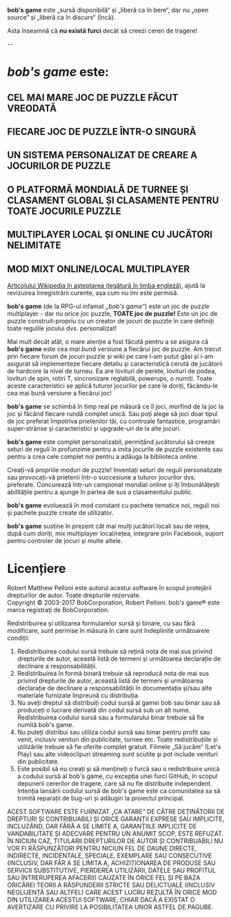 **bob's game** este „sursă disponibilă“ și „liberă ca în bere“, dar nu „open source“ și „liberă ca în discurs“ (încă).

Asta înseamnă că **nu există furci** decât să creezi cereri de tragere!

--

# *bob's game* este:

## CEL MAI MARE JOC DE PUZZLE FĂCUT VREODATĂ

## FIECARE JOC DE PUZZLE ÎNTR-O SINGURĂ

## UN SISTEMA PERSONALIZAT DE CREARE A JOCURILOR DE PUZZLE

## O PLATFORMĂ MONDIALĂ DE TURNEE ȘI CLASAMENT GLOBAL ȘI CLASAMENTE PENTRU TOATE JOCURILE PUZZLE

## MULTIPLAYER LOCAL ȘI ONLINE CU JUCĂTORI NELIMITATE

## MOD MIXT ONLINE/LOCAL MULTIPLAYER

[Articolului Wikipedia în așteptarea (legătură în limba engleză)](https://en.wikipedia.org/w/index.php?title=Bob%27s_Game&oldid=713042467), ajută la revizuirea înregistrării curente, așa cum nu îmi este permisă.

**bob's game** (de la RPG-ul infamat *„bob's game“*) este un joc de puzzle multiplayer - dar nu orice joc puzzle, **TOATE joc de puzzle!** Este un joc de puzzle construit-propriu cu un creator de jocuri de puzzle în care definiți toate regulile jocului dvs. personalizat!

Mai mult decât atât, o mare atenție a fost făcută pentru a se asigura că **bob's game** este cea *mai bună* versiune a fiecărui joc de puzzle. Am trecut prin fiecare forum de jocuri puzzle și wiki pe care l-am putut găsi și i-am asigurat să implementeze fiecare detaliu și caracteristică cerută de jucătorii de hardcore la nivel de turneu. Ea are lovituri de perete, lovituri de podea, lovituri de spin, rotiri T, sincronizare reglabilă, powerups, o numiți. Toate aceste caracteristici se aplică tuturor jocurilor pe care le doriți, făcându-le cea mai bună versiune a fiecărui joc!

**bob's game** se schimbă în timp real pe măsură ce îl joci, morfind de la joc la joc și făcând fiecare rundă complet unică. Sau poți alege să joci doar tipul de joc preferat împotriva prietenilor tăi, cu controale fantastice, programări super-strânse și caracteristici și upgrade-uri de la alte jocuri.

**bob's game** este complet personalizabil, permițând jucătorului să creeze seturi de reguli în profunzime pentru a imita jocurile de puzzle existente sau pentru a crea cele complet noi pentru a adăuga la biblioteca online.

Creați-vă propriile moduri de puzzle! Inventați seturi de reguli personalizate sau provocați-vă prietenii într-o succesiune a tuturor jocurilor dvs. preferate. Concurează într-un campionat mondial online și îți îmbunătățești abilitățile pentru a ajunge în partea de sus a clasamentului public.

**bob's game** evoluează în mod constant cu pachete tematice noi, reguli noi și pachete puzzle create de utilizator.

**bob's game** susține în prezent cât mai mulți jucători locali sau de rețea, după cum doriți, mix multiplayer local/rețea, integrare prin Facebook, suport pentru controler de jocuri și multe altele.

# Licențiere
Robert Matthew Pelloni este autorul acestui software în scopul protejării drepturilor de autor. Toate drepturile rezervate.<br />
Copyright © 2003-2017 BobCorporation, Robert Pelloni. bob's game® este marca registrați de BobCorporation.

Redistribuirea și utilizarea formularelor sursă și binare, cu sau fără modificare, sunt permise în măsura în care sunt îndeplinite următoarele condiții:
1. Redistribuirea codului sursă trebuie să rețină nota de mai sus privind drepturile de autor, această listă de termeni și următoarea declarație de declinare a responsabilității.
2. Redistribuirea în formă binară trebuie să reproducă nota de mai sus privind drepturile de autor, această listă de termeni și următoarea declarație de declinare a responsabilității în documentația și/sau alte materiale furnizate împreună cu distribuția.
3. Nu aveți dreptul să distribuiți codul sursă al gamei bob sau binar sau să produceți o lucrare derivată din codul sursă sub un alt nume. Redistribuirea codului sursă sau a formularului binar trebuie să fie numită bob's game.
4. Nu puteți distribui sau utiliza codul sursă sau binar pentru profit sau venit, inclusiv venituri din publicitate, turnee etc. Toate redistribuțiile și utilizările trebuie să fie oferite complet gratuit. Filmele „Să jucăm“ (Let's Play) sau alte videoclipuri streaming sunt scutite și pot include venituri din publicitate.
5. Este posibil să nu creați și să mențineți o furcă sau o redistribuire unică a codului sursă al bob's game, cu excepția unei furci GitHub, în scopul depunerii cererilor de tragere, care să nu fie distribuite independent. Intenția lansării codului sursă de bob's game este ca comunitatea sa să trimită reparații de bug-uri și adăugiri la proiectul principal.

ACEST SOFTWARE ESTE FURNIZAT „CA ATARE“ DE CĂTRE DEȚINĂTORII DE DREPTURI ȘI CONTRIBUABILI ȘI ORICE GARANȚII EXPRESE SAU IMPLICITE, INCLUZÂND, DAR FĂRĂ A SE LIMITE A, GARANȚIILE IMPLICITE DE VANDABILITATE ȘI ADECVARE PENTRU UN ANUMIT SCOP, ESTE REFUZAT. ÎN NICIUN CAZ, TITULARII DREPTURILOR DE AUTOR ȘI CONTRIBUABILI NU VOR FI RĂSPUNZĂTORI PENTRU NICIUN FEL DE DAUNE DIRECTE, INDIRECTE, INCIDENTALE, SPECIALE, EXEMPLARE SAU CONSECUTIVE (INCLUSIV, DAR FĂR A SE LIMITA A, ACHIZIȚIONAREA DE PRODUSE SAU SERVICII SUBSTITUTIVE, PIERDEREA UTILIZĂRII, DATELE SAU PROFITUL SAU ÎNTRERUPEREA AFACERII) CAUZATE ÎN ORICE FEL ȘI PE BAZA ORICĂREI TEORII A RĂSPUNDERII STRICTE SAU DELICTUALE (INCLUSIV NEGLIJENȚĂ SAU ALTFEL) CARE ACEST LUCRU REZULTĂ ÎN ORICE MOD DIN UTILIZAREA ACESTUI SOFTWARE, CHIAR DACĂ A EXISTAT O AVERTIZARE CU PRIVIRE LA POSIBILITATEA UNOR ASTFEL DE PAGUBE.
